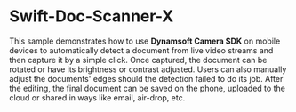 # Swift-Doc-Scanner-X

This sample demonstrates how to use **Dynamsoft Camera SDK** on mobile devices to automatically detect a document from live video streams 
and then capture it by a simple click. Once captured, the document can be rotated or have its brightness or contrast adjusted. Users can 
also manually adjust the documents' edges should the detection failed to do its job. After the editing, the final document can be saved 
on the phone, uploaded to the cloud or shared in ways like email, air-drop, etc.
